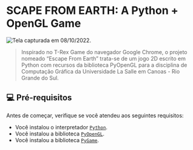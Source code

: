 # SCAPE FROM EARTH: A Python + OpenGL Game

![Tela capturada em 08/10/2022.](https://i.imgur.com/hNQy2lQ.png)

> Inspirado no T-Rex Game do navegador Google Chrome, o projeto nomeado “Escape From Earth” trata-se de um jogo 2D escrito em Python com recursos da biblioteca PyOpenGL para a disciplina de Computação Gráfica da Universidade La Salle em Canoas - Rio Grande do Sul.

## 💻 Pré-requisitos

Antes de começar, verifique se você atendeu aos seguintes requisitos:
* Você instalou o interpretador [`Python`](https://www.python.org/).
* Você instalou a biblioteca [`PyOpenGL`](https://pypi.org/project/PyOpenGL/).
* Você instalou a biblioteca [`PyGame`](https://www.pygame.org/).
